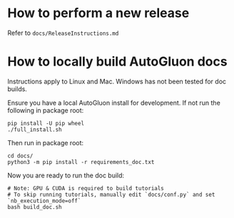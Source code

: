 # How to perform a new release

Refer to `docs/ReleaseInstructions.md`

# How to locally build AutoGluon docs

Instructions apply to Linux and Mac. Windows has not been tested for doc builds.

Ensure you have a local AutoGluon install for development. If not run the following in package root:

```shell
pip install -U pip wheel
./full_install.sh
```

Then run in package root:

```shell
cd docs/
python3 -m pip install -r requirements_doc.txt
```

Now you are ready to run the doc build:

```shell
# Note: GPU & CUDA is required to build tutorials
# To skip running tutorials, manually edit `docs/conf.py` and set `nb_execution_mode=off`
bash build_doc.sh
```
